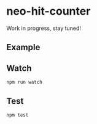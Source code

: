 neo-hit-counter
===================

Work in progress, stay tuned!

## Example



## Watch

```
npm run watch
```

## Test

```
npm test
```
